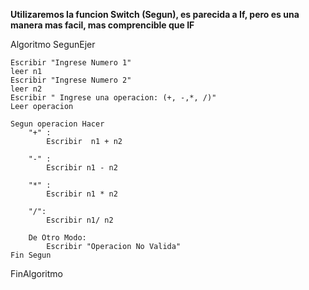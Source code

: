 **Utilizaremos la funcion Switch (Segun), es parecida a If, pero es una manera mas facil, mas comprencible que IF**

Algoritmo SegunEjer 
	
	Escribir "Ingrese Numero 1"
	leer n1
	Escribir "Ingrese Numero 2"
	leer n2
	Escribir " Ingrese una operacion: (+, -,*, /)"
	Leer operacion 
	
	Segun operacion Hacer
		"+" :
			Escribir  n1 + n2 
			
		"-" :
			Escribir n1 - n2
			
		"*" :
			Escribir n1 * n2
			
		"/":
			Escribir n1/ n2 
			
		De Otro Modo:
			Escribir "Operacion No Valida"
	Fin Segun
	
	
FinAlgoritmo

